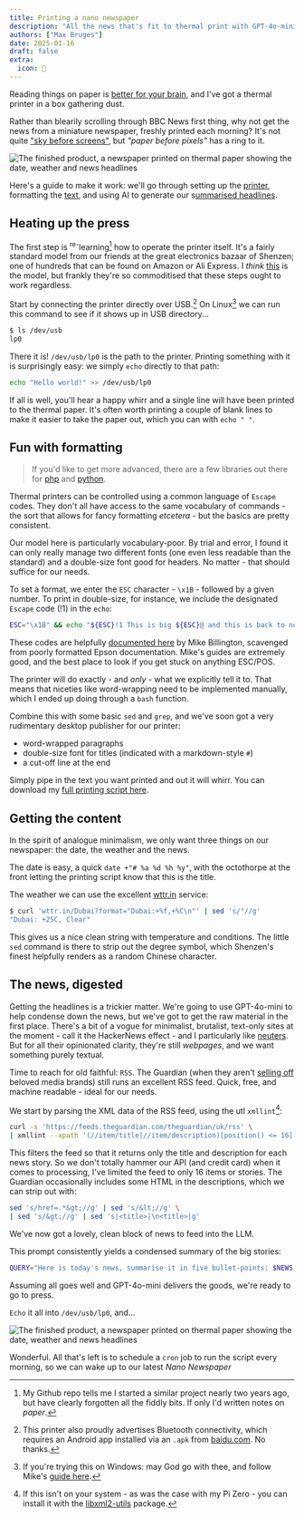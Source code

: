 ```yaml
---
title: Printing a nano newspaper
description: "All the news that's fit to thermal print with GPT-4o-mini."
authors: ["Max Bruges"]
date: 2025-01-16
draft: false
extra:
  icon: 📰
---
```


Reading things on paper is [better for your brain](https://phys.org/news/2024-02-screens-paper-effective-absorb-retain.html), and I've got a thermal printer in a box gathering dust.

Rather than blearily scrolling through BBC News first thing, why not get the news from a miniature newspaper, freshly printed each morning?  It's not quite ["sky before screens"](https://www.cyclingweekly.com/news/sky-before-screens-has-made-me-a-better-cyclist-could-it-work-for-you), but *"paper before pixels"* has a ring to it.

![The finished product, a newspaper printed on thermal paper showing the date, weather and news headlines](/images/nano-paper.webp)

Here's a guide to make it work: we'll go through setting up the [printer](#heating-up-the-press), formatting the [text](#fun-with-formatting), and using AI to generate our s[ummarised headlines](#the-news-digested).

## Heating up the press

The first step is <sup>re-</sup>learning[^1] how to operate the printer itself. It's a fairly standard model from our friends at the great electronics bazaar of Shenzen; one of hundreds that can be found on Amazon or Ali Express. I *think* [this](https://amazon.com) is the model, but frankly they're so commoditised that these steps ought to work regardless.

Start by connecting the printer directly over USB.[^2] On Linux[^3] we can run this command to see if it shows up in USB directory...

```bash
$ ls /dev/usb
lp0
```

There it is! `/dev/usb/lp0` is the path to the printer. Printing something with it is surprisingly easy: we simply `echo` directly to that path:

```bash
echo "Hello world!" >> /dev/usb/lp0
```

If all is well, you'll hear a happy whirr and a single line will have been printed to the thermal paper. It's often worth printing a couple of blank lines to make it easier to take the paper out, which you can with `echo " "`.

## Fun with formatting

> [](aside-note) If you'd like to get more advanced, there are a few libraries out there for [php](https://github.com/mike42/escpos-php) and [python](https://github.com/jbittencourt/python-escpos).

Thermal printers can be controlled using a common language of `Escape` codes. They don't all have access to the same vocabulary of commands - the sort that allows for fancy formatting *etcetera* - but the basics are pretty consistent.

Our model here is particularly vocabulary-poor. By trial and error, I found it can only really manage two different fonts (one even less readable than the standard) and a double-size font good for headers. No matter - that should suffice for our needs.

To set a format, we enter the `ESC` character - `\x1B` - followed by a given number. To print in double-size, for instance, we include the designated `Escape` code (!1) in the `echo`:

```bash
ESC="\x1B" && echo "${ESC}!1 This is big ${ESC}@ and this is back to normal"
```

These codes are helpfully [documented here](https://mike42.me/blog/what-is-escpos-and-how-do-i-use-it) by Mike Billington, scavenged from poorly formatted Epson documentation. Mike's guides are extremely good, and the best place to look if you get stuck on anything ESC/POS.

The printer will do exactly - and *only* - what we explicitly tell it to. That means that niceties like word-wrapping need to be implemented manually, which I ended up doing through a `bash` function.  

Combine this with some basic `sed` and `grep`, and we've soon got a very rudimentary desktop publisher for our printer:  
- word-wrapped paragraphs
- double-size font for titles (indicated with a markdown-style `#`)
- a cut-off line at the end

Simply pipe in the text you want printed and out it will whirr. You can download my [full printing script here](/files/tprint.sh).

## Getting the content

In the spirit of analogue minimalism, we only want three things on our newspaper: the date, the weather and the news.

The date is easy, a quick `date +"# %a %d %h %y"`, with the octothorpe at the front letting the printing script know that this is the title.

The weather we can use the excellent [wttr.in](https://wttr.in) service:

```bash
$ curl 'wttr.in/Dubai?format="Dubai:+%f,+%C\n"' | sed 's/°//g'  
"Dubai: +25C, Clear"
```

This gives us a nice clean string with temperature and conditions. The little `sed` command is there to strip out the degree symbol, which Shenzen's finest helpfully renders as a random Chinese character.

## The news, digested

Getting the headlines is a trickier matter. We're going to use GPT-4o-mini to help condense down the news, but we've got to get the raw material in the first place. There's a bit of a vogue for minimalist, brutalist, text-only sites at the moment - call it the HackerNews effect - and I particularly like [neuters](https://neuters.de/). But for all their opinionated clarity, they're still *webpages*, and we want something purely textual.

Time to reach for old faithful: `RSS`. The Guardian (when they aren't [selling off](https://www.reuters.com/business/media-telecom/britains-guardian-group-agrees-sell-observer-newspaper-tortoise-media-2024-12-06/) beloved media brands) still runs an excellent RSS feed. Quick, free, and machine readable - ideal for our needs.

We start by parsing the XML data of the RSS feed, using the utl `xmllint`[^4]:

```bash
curl -s 'https://feeds.theguardian.com/theguardian/uk/rss' \
| xmllint --xpath '(//item/title|//item/description)[position() <= 16]' -  
```

This filters the feed so that it returns only the title and description for each news story. So we don't totally hammer our API (and credit card) when it comes to processing, I've limited the feed to only 16 items or stories. The Guardian occasionally includes some HTML in the descriptions, which we can strip out with:

```bash
sed 's/href=.*&gt;//g' | sed 's/&lt;//g' \
| sed 's/&gt;//g' | sed 's|<title>|\n<title>|g'  
```

We've now got a lovely, clean block of news to feed into the LLM.

This prompt consistently yields a condensed summary of the big stories:

```bash
QUERY="Here is today's news, summarise it in five bullet-points: $NEWS. Respond with a five bullet-point summary of today's news. You can ignore stories that are less newsworthy or important. Keep each summary to no more than 18 words. Follow this format: '//  BRIEF HEADLINE: More details about the story, summarising the key events, location etc.' "
```

Assuming all goes well and GPT-4o-mini delivers the goods, we're ready to go to press.

`Echo` it all into `/dev/usb/lp0`, and...

![The finished product, a newspaper printed on thermal paper showing the date, weather and news headlines](/images/nano-paper.webp)

Wonderful. All that's left is to schedule a `cron` job to run the script every morning, so we can wake up to our latest *Nano Newspaper*

[^1]: My Github repo tells me I started a similar project nearly two years ago, but have clearly forgotten all the fiddly bits. If only I'd written notes on *paper*.
[^2]: This printer also proudly advertises Bluetooth connectivity, which requires an Android app installed via an `.apk` from [baidu.com](https://baidu.com). No thanks.
[^3]: If you're trying this on Windows: may God go with thee, and follow Mike's [guide here](https://mike42.me/blog/2015-04-getting-a-usb-receipt-printer-working-on-windows).
[^4]: If this isn't on your system - as was the case with my Pi Zero - you can install it with the [libxml2-utils](https://manpages.debian.org/buster/libxml2-utils/xmllint.1.en.html) package.
